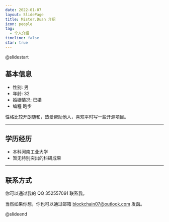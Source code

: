 ```yaml
---
date: 2022-01-07
layout: SlidePage
title: Mister.Duan 介绍
icon: people
tag:
  - 个人介绍
timeline: false
star: true
---
```


@slidestart

<!-- .element: class="r-fit-text" -->

## 基本信息

- 性别: 男
- 年龄: 32
- 婚姻情况: 已婚
- 编程 跑步

性格比较开朗随和，热爱帮助他人，喜欢平时写一些开源项目。

---

## 学历经历

- 本科河南工业大学
- 暂无特别突出的科研成果

---

## 联系方式

你可以通过我的 QQ 352557091 联系我。

当然如果你想，你也可以通过邮箱 [blockchain07@outlook.com](blockchain07@163.com) 发函。

@slideend
